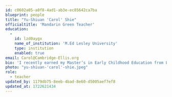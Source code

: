 ```yaml
---
id: c0602a05-a0f8-4ad1-ab3e-ec85642ca7ba
blueprint: people
title: "Yu-Shiuan 'Carol' Shie"
officialtitle: 'Mandarin Green Teacher'
education:
  -
    id: lzd0aygx
    name_of_institution: 'M.Ed Lesley University'
    type: institution
    enabled: true
email: Carol@Cambridge-Ellis.org
bio: 'I recently earned my Master’s in Early Childhood Education from Lesley University after being a licensed teacher and working in multiple schools for several years in Taiwan. I enjoy guiding children to discover their potential and become more confident individuals. It is important for me to listen to each child so they feel loved and understood. In my free time, I enjoy dancing and exploring new places and cuisines. This is my first year at CES, and I am very excited to be part of the family.'
photo: "yu-shiuan-'carol'-shie.jpeg"
role:
  - teacher
updated_by: 1179db75-8eeb-4bad-8e60-d5005aef7ef8
updated_at: 1722621434
---
```

